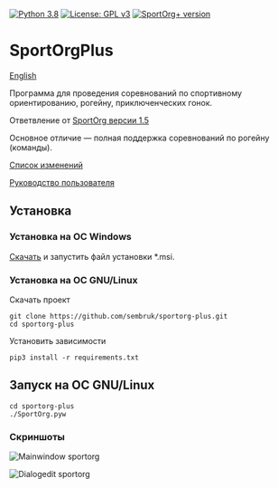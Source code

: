 [![Python 3.8](https://img.shields.io/badge/python-v3.8-blue.svg?logo=pythonlang)](https://www.python.org/downloads/)
[![License: GPL v3](https://img.shields.io/badge/license-GPLv3-blue.svg)](/LICENSE)
[![SportOrg+ version](https://img.shields.io/github/v/release/sembruk/sportorg-plus)](https://github.com/sembruk/sportorg-plus/releases/latest)

# SportOrgPlus

[English](/README.en.md)

Программа для проведения соревнований по спортивному ориентированию, рогейну, приключенческих гонок.

Ответвление от [SportOrg версии 1.5](https://github.com/sportorg/pysport)

Основное отличие — полная поддержка соревнований по рогейну (команды).

[Список изменений](/changelog.ru.md)

[Руководство пользователя](/docs/index.md)

## Установка

### Установка на ОС Windows

[Скачать](https://github.com/sembruk/sportorg-plus/releases/latest) и запустить файл установки \*.msi.

### Установка на ОС GNU/Linux

Скачать проект

```commandline
git clone https://github.com/sembruk/sportorg-plus.git
cd sportorg-plus
```

Установить зависимости

```commandline
pip3 install -r requirements.txt
```

## Запуск на ОС GNU/Linux

```commandline
cd sportorg-plus
./SportOrg.pyw
```

### Скриншоты

![Mainwindow sportorg](img/mainwindow.png)

![Dialogedit sportorg](img/dialogedit.png)


